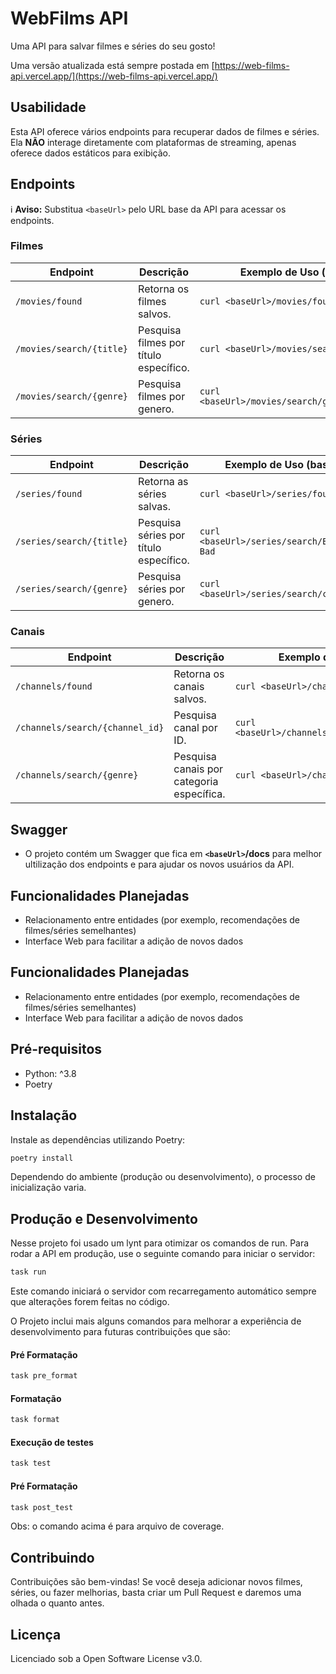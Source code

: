 # WebFilms API

Uma API para salvar filmes e séries do seu gosto!

Uma versão atualizada está sempre postada em [https://web-films-api.vercel.app/](https://web-films-api.vercel.app/)

## Usabilidade

Esta API oferece vários endpoints para recuperar dados de filmes e séries.
Ela **NÃO** interage diretamente com plataformas de streaming, apenas oferece dados estáticos para exibição.

## Endpoints

:information_source: **Aviso:** Substitua `<baseUrl>` pelo URL base da API para acessar os endpoints.

### Filmes

| Endpoint | Descrição | Exemplo de Uso (bash) |
|----------|-----------|-----------------------|
| `/movies/found` | Retorna os filmes salvos. | `curl <baseUrl>/movies/found` |
| `/movies/search/{title}` | Pesquisa filmes por título específico. | `curl <baseUrl>/movies/search/Inception` |
| `/movies/search/{genre}` | Pesquisa filmes por genero. | `curl <baseUrl>/movies/search/genero/comédia` |

### Séries

| Endpoint | Descrição | Exemplo de Uso (bash) |
|----------|-----------|-----------------------|
| `/series/found` | Retorna as séries salvas. | `curl <baseUrl>/series/found` |
| `/series/search/{title}` | Pesquisa séries por título específico. | `curl <baseUrl>/series/search/Breaking Bad` |
| `/series/search/{genre}` | Pesquisa séries por genero. | `curl <baseUrl>/series/search/comédia` |

### Canais

| Endpoint | Descrição | Exemplo de Uso (bash) |
|----------|-----------|-----------------------|
| `/channels/found` | Retorna os canais salvos. | `curl <baseUrl>/channels` |
| `/channels/search/{channel_id}` | Pesquisa canal por ID. | `curl <baseUrl>/channels/{28shudhwue982jijwz}` |
| `/channels/search/{genre}` | Pesquisa canais por categoria específica. | `curl <baseUrl>/channels/search/abertos` |


## Swagger

- O projeto contém um Swagger que fica em **`<baseUrl>`/docs** para melhor ultilização dos endpoints e para ajudar os novos usuários da API.

## Funcionalidades Planejadas

- Relacionamento entre entidades (por exemplo, recomendações de filmes/séries semelhantes)
- Interface Web para facilitar a adição de novos dados

## Funcionalidades Planejadas

- Relacionamento entre entidades (por exemplo, recomendações de filmes/séries semelhantes)
- Interface Web para facilitar a adição de novos dados

## Pré-requisitos

- Python: ^3.8
- Poetry

## Instalação

Instale as dependências utilizando Poetry:

```bash
poetry install
```

Dependendo do ambiente (produção ou desenvolvimento), o processo de inicialização varia.

## Produção e Desenvolvimento

Nesse projeto foi usado um lynt para otimizar os comandos de run.
Para rodar a API em produção, use o seguinte comando para iniciar o servidor:

```bash
task run
```

Este comando iniciará o servidor com recarregamento automático sempre que alterações forem feitas no código.

O Projeto inclui mais alguns comandos para melhorar a experiência de desenvolvimento para futuras contribuições que são:

<h4> Pré Formatação </h4>

```bash
task pre_format
```

<h4> Formatação </h4>

```bash
task format
```

<h4> Execução de testes </h4>

```bash
task test
```

<h4> Pré Formatação </h4>

```bash
task post_test
```

Obs: o comando acima é para arquivo de coverage.

## Contribuindo

Contribuições são bem-vindas! Se você deseja adicionar novos filmes, séries, ou fazer melhorias, basta criar um Pull Request e daremos uma olhada o quanto antes.

## Licença
Licenciado sob a Open Software License v3.0.